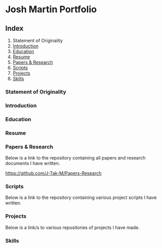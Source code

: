 # Josh Martin Portfolio
## Index
1. Statement of Originality
2. [Introduction](https://github.com/J-Tak-M/Josh-M.github.io/blob/main/README.md#introduction)
3. [Education](https://github.com/J-Tak-M/Josh-M.github.io/blob/main/README.md#education)
4. [Resume](https://github.com/J-Tak-M/Josh-M.github.io/blob/main/README.md#resume)
5. [Papers & Research](https://github.com/J-Tak-M/Josh-M.github.io/blob/main/README.md#papers--research)
6. [Scripts](https://github.com/J-Tak-M/Josh-M.github.io/blob/main/README.md#scripts)
7. [Projects](https://github.com/J-Tak-M/Josh-M.github.io/blob/main/README.md#projects)
8. [Skills](https://github.com/J-Tak-M/Josh-M.github.io/blob/main/README.md#skills)

### Statement of Originality

### Introduction

### Education

### Resume

### Papers & Research
Below is a link to the repository containing all papers and research documents I have written.

https://github.com/J-Tak-M/Papers-Research


### Scripts
Below is a link to the repository containing various project scripts I have written.

### Projects
Below is a link/s to various repositories of projects I have made.

### Skills
